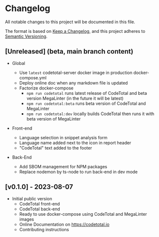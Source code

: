 # Changelog

All notable changes to this project will be documented in this file.

The format is based on [Keep a Changelog](https://keepachangelog.com/en/1.0.0/), and this project adheres to [Semantic Versioning](https://semver.org/spec/v2.0.0.html).

## [Unreleased] (beta, main branch content)

- Global
  - Use `latest` codetotal-server docker image in production docker-compose.yml
  - Deploy online doc when any markdown file is updated
  - Factorize docker-compose
    - `npm run codetotal` runs latest release of CodeTotal and beta version MegaLinter (in the future it will be latest)
    - `npm run codetotal:beta` runs beta version of CodeTotal and MegaLinter
    - `npm run codetotal:dev` locally builds CodeTotal then runs it with beta version of MegaLinter

- Front-end
  - Language selection in snippet analysis form
  - Language name added next to the icon in report header
  - "CodeTotal" text added to the footer

- Back-End
  - Add SBOM management for NPM packages
  - Replace nodemon by ts-node to run back-end in dev mode

## [v0.1.0] - 2023-08-07

- Initial public version
  - CodeTotal front-end
  - CodeTotal back-end
  - Ready to use docker-compose using CodeTotal and MegaLinter images
  - Online Documentation on <https://codetotal.io>
  - Contributing instructions


